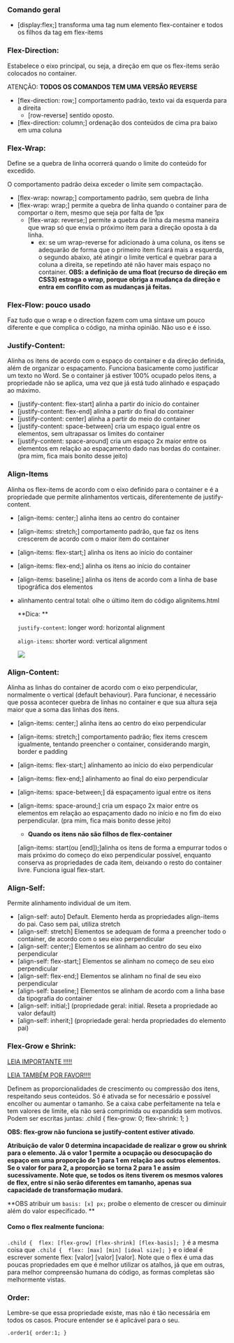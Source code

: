 ### Comando geral

+ [display:flex;]  transforma uma tag num elemento flex-container e todos os filhos da tag em flex-items



### Flex-Direction: 

Estabelece o eixo principal, ou seja, a direção em que os flex-items serão colocados no container.

ATENÇÃO: **TODOS OS COMANDOS TEM UMA VERSÃO REVERSE**

+ [flex-direction: row;]  comportamento padrão, texto vai da esquerda para a direita
  + [row-reverse] sentido oposto.
+ [flex-direction: column;] ordenação dos conteúdos de cima pra baixo em uma coluna



### Flex-Wrap:

Define se a quebra de linha ocorrerá quando o limite do conteúdo for excedido.

O comportamento padrão deixa exceder o limite sem compactação.

+ [flex-wrap: nowrap;] comportamento padrão, sem quebra de linha
+ [flex-wrap: wrap;] permite a quebra de linha quando o container para de comportar o item, mesmo que seja por falta de 1px
  + [flex-wrap: reverse;] permite a quebra de linha da mesma maneira que wrap só que envia o próximo item para a direção oposta à da linha.
    + ex: se um wrap-reverse for adicionado à uma coluna, os itens se adequarão de forma que o primeiro item ficará mais a esquerda, o segundo abaixo, até atingir o limite vertical e quebrar para a coluna a direita, se repetindo até não haver mais espaço no container. **OBS: a definição de uma float (recurso de direção em CSS3) estraga o wrap, porque obriga a mudança da direção e entra em conflito com as mudanças já feitas.**



### Flex-Flow: pouco usado

Faz tudo que o wrap e o direction fazem com uma sintaxe um pouco diferente e que complica o código, na minha opinião. Não uso e é isso.



### Justify-Content:

Alinha os itens de acordo com o espaço do container e da direção definida, além de organizar o espaçamento. Funciona basicamente como justificar um texto no Word. Se o container já estiver 100% ocupado pelos itens, a propriedade não se aplica, uma vez que já está tudo alinhado e espaçado ao máximo.

+ [justify-content: flex-start] alinha a partir do início do container
+ [justify-content: flex-end] alinha a partir do final do container
+ [justify-content: center] alinha a partir do meio do container
+ [justify-content: space-between] cria um espaço igual entre os elementos, sem ultrapassar os limites do container
+ [justify-content: space-around] cria um espaço 2x maior entre os elementos em relação ao espaçamento dado nas bordas do container. (pra mim, fica mais bonito desse jeito)



### Align-Items

Alinha os flex-items de acordo com o eixo definido para o container e é a propriedade que permite alinhamentos verticais, diferentemente de justify-content.

+ [align-items: center;] alinha itens ao centro do container

+ [align-items: stretch;] comportamento padrão, que faz os itens crescerem de acordo com o maior item do container

+ [align-items: flex-start;] alinha os itens ao início do container

+ [align-items: flex-end;] alinha os itens ao início do container

+ [align-items: baseline;] alinha os itens de acordo com a linha de base tipográfica dos elementos 

+ alinhamento central total: olhe o último item do código alignitems.html

  **Dica: **

  `justify-content`: longer word: horizontal alignment

  `align-items`: shorter word: vertical alignment

  
  
  ![](https://raw.githubusercontent.com/Luis-gith/estudos-gerais/main/HTML5_CSS3/align-items.JPG)
  
  



### Align-Content:

Alinha as linhas do container de acordo com o eixo perpendicular, normalmente o vertical (default behaviour). Para funcionar, é necessário que possa acontecer quebra de linhas no container e que sua altura seja maior que a soma das linhas dos itens.

+ [align-items: center;] alinha itens ao centro do eixo perpendicular

+ [align-items: stretch;] comportamento padrão; flex items crescem igualmente, tentando preencher o container, considerando margin, border e padding

+ [align-items: flex-start;] alinhamento ao início do eixo perpendicular

+ [align-items: flex-end;] alinhamento ao final do eixo perpendicular

+ [align-items: space-between;] dá espaçamento igual entre os itens

+ [align-items: space-around;] cria um espaço 2x maior entre os elementos em relação ao espaçamento dado no início e no fim do eixo perpendicular. (pra mim, fica mais bonito desse jeito)

  + **Quando os itens não são filhos de flex-container** 

  [align-items: start(ou [end]);]alinha os itens de forma a empurrar todos o mais próximo do começo do eixo perpendicular possível, enquanto conserva as propriedades de cada item, deixando o resto do container livre. Funciona igual flex-start.



### Align-Self:

Permite alinhamento individual de um item.

+ [align-self: auto] Default. Elemento herda as propriedades align-items do pai. Caso sem pai, utiliza stretch
+ [align-self: stretch] Elementos se adequam de forma a preencher todo o container, de acordo com o seu eixo perpendicular
+ [align-self: center;] Elementos se alinham ao centro do seu eixo perpendicular
+ [align-self: flex-start;] Elementos se alinham no começo de seu eixo perpendicular
+ [align-self: flex-end;] Elementos se alinham no final de seu eixo perpendicular
+ [align-self: baseline;] Elementos se alinham de acordo com a linha base da tipografia do container
+ [align-self: initial;] (propriedade geral: initial. Reseta a propriedade ao valor default)
+ [align-self: inherit;] (propriedade geral: herda propriedades do elemento pai)



### Flex-Grow e Shrink:

[LEIA IMPORTANTE !!!!!](https://css-tricks.com/understanding-flex-grow-flex-shrink-and-flex-basis/)

[LEIA TAMBÉM POR FAVOR!!!!](https://medium.com/@tiffnogueira/understanding-flex-shrink-flex-grow-and-flex-basis-and-using-these-properties-to-their-full-e4b4afd2c930)

Definem as proporcionalidades de crescimento ou compressão dos itens, respeitando seus conteúdos. Só é ativada se for necessário e possível encolher ou aumentar o tamanho. Se a caixa cabe perfeitamente na tela e tem valores de limite, ela não será comprimida ou expandida sem motivos. Podem ser escritas juntas: .child {  flex-grow: 0;  flex-shrink: 1;  }

**OBS: flex-grow não funciona se justify-content estiver ativado**.



**Atribuição de valor 0 determina incapacidade de realizar o grow ou shrink para o elemento. Já o valor 1 permite a ocupação ou desocupação do espaço em uma proporção de 1 para 1 em relação aos outros elementos. Se o valor for para 2, a proporção se torna 2 para 1 e assim sucessivamente. Note que, se todos os itens tiverem os mesmos valores de flex, entre si não serão diferentes em tamanho, apenas sua capacidade de transformação mudará.** 

**OBS atribuir um `basis: [x] px;` proíbe o elemento de crescer ou diminuir além do valor especificado. ** 



#### Como o flex realmente funciona:

`.child {  flex: [flex-grow] [flex-shrink] [flex-basis]; }` é a mesma coisa que `.child {  flex: [max] [min] [ideal size]; }` e o ideal é escrever somente flex: [valor] [valor] [valor]. Note que o flex é uma das poucas propriedades em que é melhor utilizar os atalhos, já que em outras, para melhor compreensão humana do código, as formas completas são melhormente vistas.



### Order:

Lembre-se que essa propriedade existe, mas não é tão necessária em todos os casos. Procure entender se é aplicável para o seu. 

`.order1{ order:1; }`

